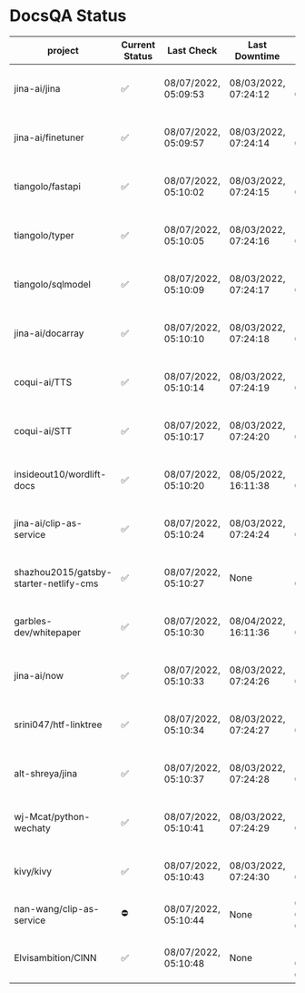 # DocsQA Status

|               project                |Current Status|     Last Check     |   Last Downtime    |              % Uptime              |
|--------------------------------------|--------------|--------------------|--------------------|------------------------------------|
|jina-ai/jina                          |✅            |08/07/2022, 05:09:53|08/03/2022, 07:24:12|125.103 (since 07/29/2022, 16:38:18)|
|jina-ai/finetuner                     |✅            |08/07/2022, 05:09:57|08/03/2022, 07:24:14|125.114 (since 07/29/2022, 16:38:18)|
|tiangolo/fastapi                      |✅            |08/07/2022, 05:10:02|08/03/2022, 07:24:15|125.124 (since 07/29/2022, 16:38:18)|
|tiangolo/typer                        |✅            |08/07/2022, 05:10:05|08/03/2022, 07:24:16|125.127 (since 07/29/2022, 16:38:18)|
|tiangolo/sqlmodel                     |✅            |08/07/2022, 05:10:09|08/03/2022, 07:24:17|125.132 (since 07/29/2022, 16:38:18)|
|jina-ai/docarray                      |✅            |08/07/2022, 05:10:10|08/03/2022, 07:24:18|125.131 (since 07/29/2022, 16:38:18)|
|coqui-ai/TTS                          |✅            |08/07/2022, 05:10:14|08/03/2022, 07:24:19|125.136 (since 07/29/2022, 16:38:18)|
|coqui-ai/STT                          |✅            |08/07/2022, 05:10:17|08/03/2022, 07:24:20|125.138 (since 07/29/2022, 16:38:18)|
|insideout10/wordlift-docs             |✅            |08/07/2022, 05:10:20|08/05/2022, 16:11:38|117.049 (since 07/29/2022, 16:38:18)|
|jina-ai/clip-as-service               |✅            |08/07/2022, 05:10:24|08/03/2022, 07:24:24|125.152 (since 07/29/2022, 16:38:18)|
|shazhou2015/gatsby-starter-netlify-cms|✅            |08/07/2022, 05:10:27|None                |100.000 (since 08/03/2022, 10:30:18)|
|garbles-dev/whitepaper                |✅            |08/07/2022, 05:10:30|08/04/2022, 16:11:36|117.126 (since 07/29/2022, 16:38:18)|
|jina-ai/now                           |✅            |08/07/2022, 05:10:33|08/03/2022, 07:24:26|125.158 (since 07/29/2022, 16:38:18)|
|srini047/htf-linktree                 |✅            |08/07/2022, 05:10:34|08/03/2022, 07:24:27|129.520 (since 07/31/2022, 18:29:28)|
|alt-shreya/jina                       |✅            |08/07/2022, 05:10:37|08/03/2022, 07:24:28|125.160 (since 07/29/2022, 16:38:18)|
|wj-Mcat/python-wechaty                |✅            |08/07/2022, 05:10:41|08/03/2022, 07:24:29|125.167 (since 07/29/2022, 16:38:18)|
|kivy/kivy                             |✅            |08/07/2022, 05:10:43|08/03/2022, 07:24:30|125.166 (since 07/29/2022, 16:38:18)|
|nan-wang/clip-as-service              |⛔️           |08/07/2022, 05:10:44|None                |0.000 (since 08/04/2022, 05:17:56)  |
|Elvisambition/CINN                    |✅            |08/07/2022, 05:10:48|None                |100.000 (since 08/04/2022, 07:09:50)|
